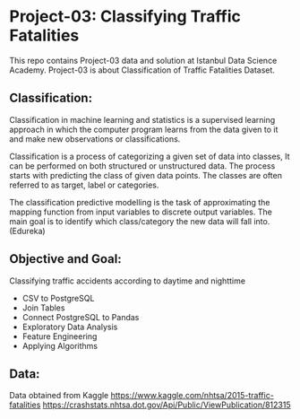 # Project-03:  Classifying Traffic Fatalities

This repo contains Project-03 data and solution at Istanbul Data Science Academy. Project-03 is about Classification of Traffic Fatalities Dataset.

## Classification:

Classification in machine learning and statistics is a supervised learning approach in which the computer program learns from the data given to it and make new observations or classifications.

Classification is a process of categorizing a given set of data into classes, It can be performed on both structured or unstructured data. The process starts with predicting the class of given data points. The classes are often referred to as target, label or categories.

The classification predictive modelling is the task of approximating the mapping function from input variables to discrete output variables. The main goal is to identify which class/category the new data will fall into. (Edureka)

## Objective and Goal:

Classifying traffic accidents according to daytime and nighttime

* CSV to PostgreSQL
* Join Tables
* Connect PostgreSQL to Pandas
* Exploratory Data Analysis
* Feature Engineering
* Applying Algorithms


## Data:
Data obtained from Kaggle
https://www.kaggle.com/nhtsa/2015-traffic-fatalities
https://crashstats.nhtsa.dot.gov/Api/Public/ViewPublication/812315
